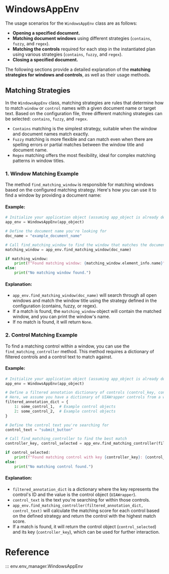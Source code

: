 # WindowsAppEnv

The usage scenarios for the `WindowsAppEnv` class are as follows:

* **Opening a specified document.**
* **Matching document windows** using different strategies (`contains`, `fuzzy`, and `regex`).
* **Matching the controls** required for each step in the instantiated plan using various strategies (`contains`, `fuzzy`, and `regex`).
* **Closing a specified document.**

The following sections provide a detailed explanation of the **matching strategies for windows and controls**, as well as their usage methods.

## Matching Strategies

In the `WindowsAppEnv` class, matching strategies are rules that determine how to match `window` or `control` names with a given document name or target text. Based on the configuration file, three different matching strategies can be selected: `contains`, `fuzzy`, and `regex`.

* `Contains` matching is the simplest strategy, suitable when the window and document names match exactly.
* `Fuzzy` matching is more flexible and can match even when there are spelling errors or partial matches between the window title and document name.
* `Regex` matching offers the most flexibility, ideal for complex matching patterns in window titles.

### 1. **Window Matching** Example

The method `find_matching_window` is responsible for matching windows based on the configured matching strategy. Here's how you can use it to find a window by providing a document name:

#### Example:

```python
# Initialize your application object (assuming app_object is already defined)
app_env = WindowsAppEnv(app_object)

# Define the document name you're looking for
doc_name = "example_document_name"

# Call find_matching_window to find the window that matches the document name
matching_window = app_env.find_matching_window(doc_name)

if matching_window:
    print(f"Found matching window: {matching_window.element_info.name}")
else:
    print("No matching window found.")
```

#### Explanation:

- `app_env.find_matching_window(doc_name)` will search through all open windows and match the window title using the strategy defined in the configuration (contains, fuzzy, or regex).
- If a match is found, the `matching_window` object will contain the matched window, and you can print the window's name.
- If no match is found, it will return `None`.

### 2. **Control Matching** Example

To find a matching control within a window, you can use the `find_matching_controller` method. This method requires a dictionary of filtered controls and a control text to match against.

#### Example:

```python
# Initialize your application object (assuming app_object is already defined)
app_env = WindowsAppEnv(app_object)

# Define a filtered annotation dictionary of controls (control_key, control_object)
# Here, we assume you have a dictionary of UIAWrapper controls from a window.
filtered_annotation_dict = {
    1: some_control_1,  # Example control objects
    2: some_control_2,  # Example control objects
}

# Define the control text you're searching for
control_text = "submit_button"

# Call find_matching_controller to find the best match
controller_key, control_selected = app_env.find_matching_controller(filtered_annotation_dict, control_text)

if control_selected:
    print(f"Found matching control with key {controller_key}: {control_selected.window_text()}")
else:
    print("No matching control found.")
```

#### Explanation:

- `filtered_annotation_dict` is a dictionary where the key represents the control's ID and the value is the control object (`UIAWrapper`).
- `control_text` is the text you're searching for within those controls.
- `app_env.find_matching_controller(filtered_annotation_dict, control_text)` will calculate the matching score for each control based on the defined strategy and return the control with the highest match score.
- If a match is found, it will return the control object (`control_selected`) and its key (`controller_key`), which can be used for further interaction.

# Reference

::: env.env_manager.WindowsAppEnv
